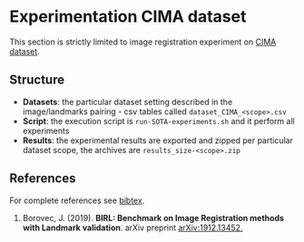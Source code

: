 # Experimentation CIMA dataset

This section is strictly limited to image registration experiment on [CIMA dataset](http://cmp.felk.cvut.cz/~borovji3/?page=dataset).

## Structure

- **Datasets**: the particular dataset setting described in the image/landmarks pairing - csv tables called `dataset_CIMA_<scope>.csv`
- **Script**: the execution script is `run-SOTA-experiments.sh` and it perform all experiments
- **Results**: the experimental results are exported and zipped per particular dataset scope, the archives are `results_size-<scope>.zip`


## References

For complete references see [bibtex](../docs/references.bib).
1. Borovec, J. (2019). **BIRL: Benchmark on Image Registration methods with Landmark validation**. arXiv preprint [arXiv:1912.13452.](https://arxiv.org/abs/1912.13452)